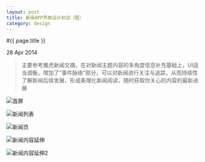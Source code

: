 ```yaml
---
layout: post
title: 新闻APP界面设计初试（图）
category: design
---
```


#{{ page.title }}

<p class="meta">28 Apr 2014</p>

>主要参考雅虎新闻文摘，在对新闻主题内容的多角度信息补充基础上，UI适当调衡，增加了“事件脉络”部分，可以对新闻进行关注与追踪，从而持续性了解新闻后续发展，形成条理化新闻阅读，随时获取你关心的内容的最新进展

![首屏](/assets/img/iNEWS/00.png)


![新闻列表](/assets/img/iNEWS/01.png)


![新闻页](/assets/img/iNEWS/02.png)


![新闻内容延伸](/assets/img/iNEWS/03.png)


![新闻内容延伸2](/assets/img/iNEWS/04.png)